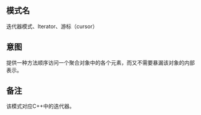 ## 模式名
迭代器模式、Iterator、游标（cursor）

## 意图
提供一种方法顺序访问一个聚合对象中的各个元素，而又不需要暴漏该对象的内部表示。

## 备注
该模式对应C++中的迭代器。